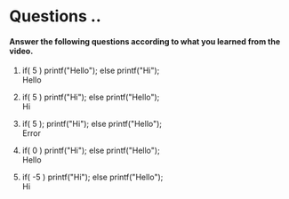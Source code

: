 # Questions ..

#### Answer the following questions according to what you learned from the video.

1. if( 5 ) printf("Hello"); else printf("Hi");  
   Hello

2. if( 5 ) printf("Hi"); else printf("Hello");  
   Hi

3. if( 5 ); printf("Hi"); else printf("Hello");  
   Error

4. if( 0 ) printf("Hi"); else printf("Hello");  
   Hello

5. if( -5 ) printf("Hi"); else printf("Hello");  
   Hi
